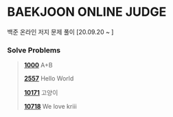 # BAEKJOON ONLINE JUDGE
백준 온라인 저지 문제 풀이 [20.09.20  ~ ]

### Solve Problems

> **[1000](1000-1099/1000.c)** A+B
>
> **[2557](2500-2599/2557.c)** Hello World
>
> [**10171**](10100-10199/10171.c) 고양이
>
> [**10718**](10700-10799/10718.c) We love kriii

